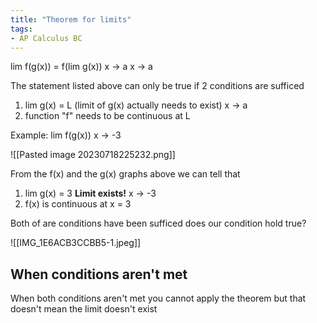 ```yaml
---
title: "Theorem for limits"
tags:
- AP Calculus BC
---
```

lim f(g(x)) = f(lim g(x))
x -> a           x -> a

The statement listed above can only be true if 2 conditions are sufficed

1. lim g(x) = L (limit of g(x) actually needs to exist)
	x -> a
2. function "f" needs to be continuous at L 

Example:
lim f(g(x))
x -> -3

![[Pasted image 20230718225232.png]]

From the f(x) and the g(x) graphs above we can tell that 
1. lim g(x) = 3 **Limit exists!**
   x -> -3
2. f(x) is continuous at x = 3

Both of are conditions have been sufficed does our condition hold true?

![[IMG_1E6ACB3CCBB5-1.jpeg]]


## When conditions aren't met

When both conditions aren't met you cannot apply the theorem but that doesn't mean the limit doesn't exist

